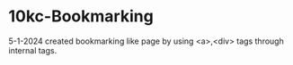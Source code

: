 # 10kc-Bookmarking
5-1-2024  created bookmarking like page by using &lt;a>,&lt;div> tags through internal tags.
